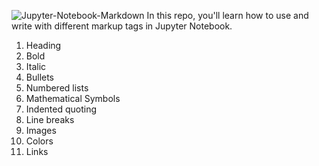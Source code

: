 ![Jupyter-Notebook-Markdown](https://pbs.twimg.com/media/FZ6YZ00X0AAswHu?format=jpg&name=medium)
In this repo, you'll learn how to use and write with different markup tags in Jupyter Notebook.
1. Heading
2. Bold
3. Italic
4. Bullets
5. Numbered lists
6. Mathematical Symbols
7. Indented quoting
8. Line breaks
9. Images
10. Colors
11. Links
